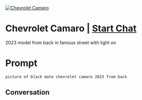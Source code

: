 
[![Chevrolet Camaro](https://flow-prompt-covers.s3.us-west-1.amazonaws.com/icon/Flat/i6.png)](https://gptcall.net/chat.html?data=%7B%22contact%22%3A%7B%22id%22%3A%220CNahYxdxhz1Og-qMclH_%22%2C%22flow%22%3Atrue%7D%7D)
# Chevrolet Camaro | [Start Chat](https://gptcall.net/chat.html?data=%7B%22contact%22%3A%7B%22id%22%3A%220CNahYxdxhz1Og-qMclH_%22%2C%22flow%22%3Atrue%7D%7D)
2023 model from back in famous street with  light on

# Prompt

```
picture of black mate chevrolet camaro 2023 from back
```

## Conversation




